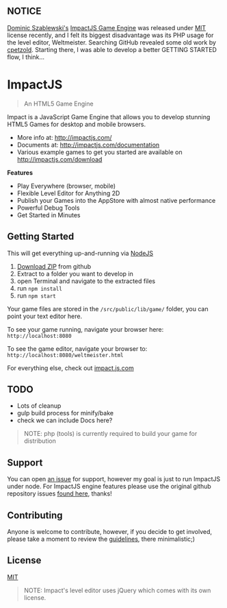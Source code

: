 ## NOTICE

[Dominic Szablewski's](http://phoboslab.org/) [ImpactJS Game Engine](http://impactjs.com/) was released under [MIT](LICENSE) license recently, and I felt its biggest disadvantage was its PHP usage for the level editor, Weltmeister.  Searching GitHub revealed some old work by [cpetzold](https://github.com/cpetzold/node-impact). Starting there, I was able to develop a better GETTING STARTED flow, I think...

# ImpactJS

> An HTML5 Game Engine

Impact is a JavaScript Game Engine that allows you to develop stunning HTML5 Games for desktop and mobile browsers.

- More info at: http://impactjs.com/
- Documents at: http://impactjs.com/documentation
- Various example games to get you started are available on http://impactjs.com/download

**Features**

- Play Everywhere (browser, mobile)
- Flexible Level Editor for Anything 2D
- Publish your Games into the AppStore with almost native performance 
- Powerful Debug Tools
- Get Started in Minutes

## Getting Started

This will get everything up-and-running via [NodeJS](https://nodejs.org/en/)

1. [Download ZIP](https://github.com/n2geoff/Impact/archive/master.zip) from github
2. Extract to a folder you want to develop in
3. open Terminal and navigate to the extracted files
4. run `npm install`
5. run `npm start`

Your game files are stored in the `/src/public/lib/game/` folder, you can point your text editor here.

To see your game running, navigate your browser here: `http://localhost:8080`

To see the game editor, navigate your browser to: `http://localhost:8080/weltmeister.html`

For everything else, check out [impact.js.com]( http://impactjs.com/)

## TODO

- Lots of cleanup
- gulp build process for minify/bake
- check we can include Docs here?

> NOTE: php (tools) is currently required to build your game for distribution

## Support

You can open [an issue](https://github.com/n2geoff/impact/issues/new) for support, however my goal is just to run ImpactJS under node.  For ImpactJS engine features please use the original github repository issues [found here](https://github.com/phoboslab/Impact/issues), thanks!

## Contributing

Anyone is welcome to contribute, however, if you decide to get involved, please take a moment to review the [guidelines](CONTRIBUTING.md), there minimalistic;)

## License

[MIT](LICENSE)

> NOTE: Impact's level editor uses jQuery which comes with its own license.

